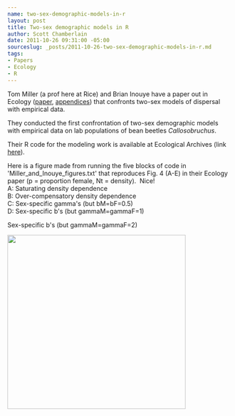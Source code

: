 ```yaml
---
name: two-sex-demographic-models-in-r
layout: post
title: Two-sex demographic models in R
author: Scott Chamberlain
date: 2011-10-26 09:31:00 -05:00
sourceslug: _posts/2011-10-26-two-sex-demographic-models-in-r.md
tags:
- Papers
- Ecology
- R
---
```


Tom Miller (a prof here at Rice) and Brian Inouye have a paper out in Ecology (<a href="http://www.esajournals.org/doi/abs/10.1890/11-0028.1">paper</a>, <a href="http://www.esapubs.org/archive/archive_E.htm">appendices</a>) that confronts two-sex models of dispersal with empirical data.

They conducted the first confrontation of two-sex demographic models with empirical data on lab populations of bean beetles <i>Callosobruchus</i>.

Their R code for the modeling work is available at Ecological Archives (link <a href="http://www.esapubs.org/archive/ecol/E092/186/">here</a>).

Here is a figure made from running the five blocks of code in 'Miller_and_Inouye_figures.txt' that reproduces Fig. 4 (A-E) in their Ecology paper (p = proportion female, Nt = density). &nbsp;Nice!<br />A: Saturating density dependence <br />B: Over-compensatory density dependence<br />C: Sex-specific gamma's (but bM=bF=0.5)<br />D:&nbsp;<span style="background-color: transparent;">Sex-specific b's (but gammaM=gammaF=1)</span>

<span style="background-color: transparent;">Sex-specific b's (but gammaM=gammaF=2)</span>

<div class="separator" style="clear: both; text-align: center;"><a href="http://2.bp.blogspot.com/-Ht7fPEjDhQY/TqgYoiQQlPI/AAAAAAAAFEU/ehhPrxOseK4/s1600/Screen+Shot+2011-10-26+at+9.26.11+AM.png" imageanchor="1" style="clear: left; float: left; margin-bottom: 1em; margin-right: 1em;"><img border="0" height="391" src="http://2.bp.blogspot.com/-Ht7fPEjDhQY/TqgYoiQQlPI/AAAAAAAAFEU/ehhPrxOseK4/s400/Screen+Shot+2011-10-26+at+9.26.11+AM.png" width="400" /></a></div>
